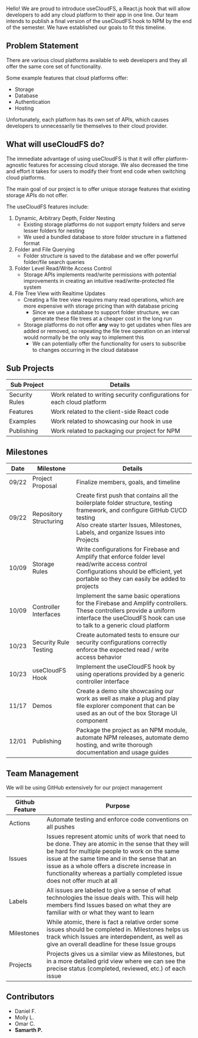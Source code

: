 Hello! We are proud to introduce useCloudFS, a React.js hook that will allow developers to add any cloud platform to their app in one line. Our team intends to publish a final version of the useCloudFS hook to NPM by the end of the semester. We have established our goals to fit this timeline.

## Problem Statement

There are various cloud platforms available to web developers and they all offer the same core set of functionality.

Some example features that cloud platforms offer:

- Storage
- Database
- Authentication
- Hosting

Unfortunately, each platform has its own set of APIs, which causes developers to unnecessarily tie themselves to their cloud provider.

## What will useCloudFS do?

The immediate advantage of using useCloudFS is that it will offer platform-agnostic features for accessing cloud storage. We also decreased the time and effort it takes for users to modify their front end code when switching cloud platforms.

The main goal of our project is to offer unique storage features that existing storage APIs do not offer.

The useCloudFS features include:

1. Dynamic, Arbitrary Depth, Folder Nesting
    - Existing storage platforms do not support empty folders and serve lesser folders for nesting
    - We used a bundled database to store folder structure in a flattened format
2. Folder and File Querying
    - Folder structure is saved to the database and we offer powerful folder/file search queries
3. Folder Level Read/Write Access Control
    - Storage APIs implements read/write permissions with potential improvements in creating an intuitive read/write-protected file system
4. File Tree View with Realtime Updates
    - Creating a file tree view requires many read operations, which are more expensive with storage pricing than with database pricing
        - Since we use a database to support folder structure, we can generate these file trees at a cheaper cost in the long run
    - Storage platforms do not offer **any** way to get updates when files are added or removed, so repeating the file tree operation on an interval would normally be the only way to implement this
        - We can potentially offer the functionality for users to subscribe to changes occurring in the cloud database

## Sub Projects

| Sub Project    | Details                                                      |
| -------------- | ------------------------------------------------------------ |
| Security Rules | Work related to writing security configurations for each cloud platform |
| Features       | Work related to the client-side React code                   |
| Examples       | Work related to showcasing our hook in use                   |
| Publishing     | Work related to packaging our project for NPM                |

## Milestones

| Date  | Milestone              | Details                                                      |
| ----- | ---------------------- | ------------------------------------------------------------ |
| 09/22 | Project Proposal       | Finalize members, goals, and timeline                        |
| 09/22 | Repository Structuring | Create first push that contains all the boilerplate folder structure, testing framework, and configure GitHub CI/CD testing<br />Also create starter Issues, Milestones, Labels, and organize Issues into Projects |
| 10/09 | Storage Rules          | Write configurations for Firebase and Amplify that enforce folder level read/write access control<br />Configurations should be efficient, yet portable so they can easily be added to projects |
| 10/09 | Controller Interfaces  | Implement the same basic operations for the Firebase and Amplify controllers. These controllers provide a uniform interface the useCloudFS hook can use to talk to a generic cloud platform |
| 10/23 | Security Rule Testing  | Create automated tests to ensure our security configurations correctly enforce the expected read / write access behavior |
| 10/23 | useCloudFS Hook        | Implement the useCloudFS hook by using operations provided by a generic controller interface |
| 11/17 | Demos                  | Create a demo site showcasing our work as well as make a plug and play file explorer component that can be used as an out of the box Storage UI component |
| 12/01 | Publishing             | Package the project as an NPM module, automate NPM releases, automate demo hosting, and write thorough documentation and usage guides |



## Team Management

We will be using GitHub extensively for our project management

| Github Feature | Purpose                                                      |
| -------------- | ------------------------------------------------------------ |
| Actions        | Automate testing and enforce code conventions on all pushes  |
| Issues         | Issues represent atomic units of work that need to be done. They are atomic in the sense that they will be hard for multiple people to work on the same issue at the same time and in the sense that an issue as a whole offers a discrete increase in functionality whereas a partially completed issue does not offer much at all |
| Labels         | All issues are labeled to give a sense of what technologies the issue deals with. This will help members find Issues based on what they are familiar with or what they want to learn |
| Milestones     | While atomic, there is fact a relative order some issues should be completed in. Milestones helps us track which Issues are interdependent, as well as give an overall deadline for these Issue groups |
| Projects       | Projects gives us a similar view as Milestones, but in a more detailed grid view where we can see the precise status (completed, reviewed, etc.) of each issue |

## Contributors

* Daniel F.
* Molly L.
* Omar C.
* **Samarth P.**
